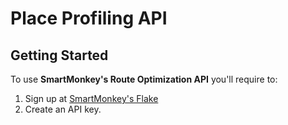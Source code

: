 # Place Profiling API

## Getting Started

To use **SmartMonkey's Route Optimization API** you'll require to:
1. Sign up at [SmartMonkey's Flake](https://flake.smartmonkey.io)
2. Create an API key.
